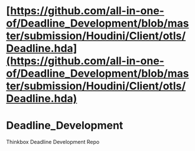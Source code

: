 # [https://github.com/all-in-one-of/Deadline_Development/blob/master/submission/Houdini/Client/otls/Deadline.hda](https://github.com/all-in-one-of/Deadline_Development/blob/master/submission/Houdini/Client/otls/Deadline.hda)
# Deadline_Development
Thinkbox Deadline Development Repo
